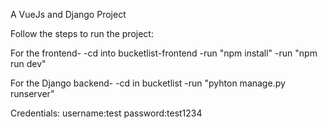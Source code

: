 A VueJs and Django Project

Follow the steps to run the project:

For the frontend-
-cd into bucketlist-frontend 
-run "npm install"
-run "npm run dev"

For the Django backend-
-cd in bucketlist
-run "pyhton manage.py runserver"

Credentials:
username:test
password:test1234
